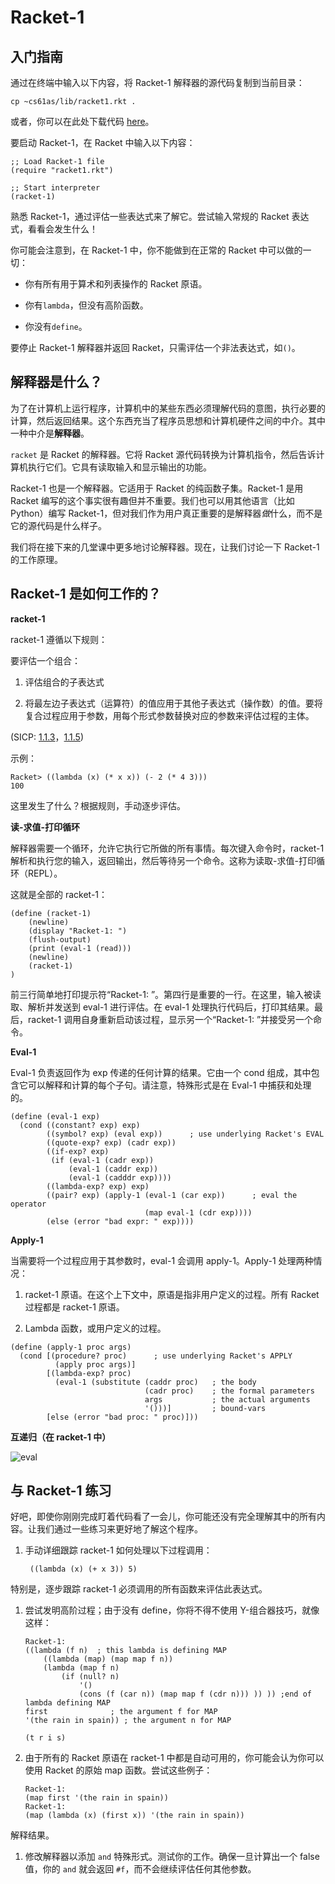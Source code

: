 # Racket-1

## 入门指南

通过在终端中输入以下内容，将 Racket-1 解释器的源代码复制到当前目录：

```
cp ~cs61as/lib/racket1.rkt . 
```

或者，你可以在此处下载代码 [here](http://inst.eecs.berkeley.edu/~cs61as/library/racket1.rkt)。

要启动 Racket-1，在 Racket 中输入以下内容：

```
;; Load Racket-1 file
(require "racket1.rkt")

;; Start interpreter
(racket-1) 
```

熟悉 Racket-1，通过评估一些表达式来了解它。尝试输入常规的 Racket 表达式，看看会发生什么！

你可能会注意到，在 Racket-1 中，你不能做到在正常的 Racket 中可以做的一切：

+   你有所有用于算术和列表操作的 Racket 原语。

+   你有`lambda`，但没有高阶函数。

+   你没有`define`。

要停止 Racket-1 解释器并返回 Racket，只需评估一个非法表达式，如`()`。

## 解释器是什么？

为了在计算机上运行程序，计算机中的某些东西必须理解代码的意图，执行必要的计算，然后返回结果。这个东西充当了程序员思想和计算机硬件之间的中介。其中一种中介是**解释器**。

`racket` 是 Racket 的解释器。它将 Racket 源代码转换为计算机指令，然后告诉计算机执行它们。它具有读取输入和显示输出的功能。

Racket-1 也是一个解释器。它适用于 Racket 的纯函数子集。Racket-1 是用 Racket 编写的这个事实很有趣但并不重要。我们也可以用其他语言（比如 Python）编写 Racket-1，但对我们作为用户真正重要的是解释器*做*什么，而不是它的源代码是什么样子。

我们将在接下来的几堂课中更多地讨论解释器。现在，让我们讨论一下 Racket-1 的工作原理。

## Racket-1 是如何工作的？

**racket-1**

racket-1 遵循以下规则：

要评估一个组合：

1.  评估组合的子表达式

1.  将最左边子表达式（运算符）的值应用于其他子表达式（操作数）的值。要将复合过程应用于参数，用每个形式参数替换对应的参数来评估过程的主体。

(SICP: [1.1.3](http://mitpress.mit.edu/sicp/full-text/book/book-Z-H-10.html#%_sec_1.1.3)，[1.1.5](http://mitpress.mit.edu/sicp/full-text/book/book-Z-H-10.html#%_sec_1.1.5))

示例：

```
Racket> ((lambda (x) (* x x)) (- 2 (* 4 3)))
100 
```

这里发生了什么？根据规则，手动逐步评估。

**读-求值-打印循环**

解释器需要一个循环，允许它执行它所做的所有事情。每次键入命令时，racket-1 解析和执行您的输入，返回输出，然后等待另一个命令。这称为读取-求值-打印循环（REPL）。

这就是全部的 racket-1：

```
(define (racket-1)
    (newline)
    (display "Racket-1: ")
    (flush-output)
    (print (eval-1 (read)))
    (newline)
    (racket-1)
) 
```

前三行简单地打印提示符“Racket-1: ”。第四行是重要的一行。在这里，输入被读取、解析并发送到 eval-1 进行评估。在 eval-1 处理执行代码后，打印其结果。最后，racket-1 调用自身重新启动该过程，显示另一个“Racket-1: ”并接受另一个命令。

**Eval-1**

Eval-1 负责返回作为 exp 传递的任何计算的结果。它由一个 cond 组成，其中包含它可以解释和计算的每个子句。请注意，特殊形式是在 Eval-1 中捕获和处理的。

```
(define (eval-1 exp)
  (cond ((constant? exp) exp)
        ((symbol? exp) (eval exp))      ; use underlying Racket's EVAL
        ((quote-exp? exp) (cadr exp))
        ((if-exp? exp)
         (if (eval-1 (cadr exp))
             (eval-1 (caddr exp))
             (eval-1 (cadddr exp))))
        ((lambda-exp? exp) exp)
        ((pair? exp) (apply-1 (eval-1 (car exp))      ; eval the operator
                              (map eval-1 (cdr exp))))
        (else (error "bad expr: " exp)))) 
```

**Apply-1**

当需要将一个过程应用于其参数时，eval-1 会调用 apply-1。Apply-1 处理两种情况：

1.  racket-1 原语。在这个上下文中，原语是指非用户定义的过程。所有 Racket 过程都是 racket-1 原语。

1.  Lambda 函数，或用户定义的过程。

```
(define (apply-1 proc args)
  (cond [(procedure? proc)      ; use underlying Racket's APPLY
          (apply proc args)]
        [(lambda-exp? proc)
          (eval-1 (substitute (caddr proc)   ; the body
                              (cadr proc)    ; the formal parameters
                              args           ; the actual arguments
                              '()))]         ; bound-vars
        [else (error "bad proc: " proc)])) 
```

**互递归（在 racket-1 中）**

![eval](img/eval.png)

## 与 Racket-1 练习

好吧，即使你刚刚完成盯着代码看了一会儿，你可能还没有完全理解其中的所有内容。让我们通过一些练习来更好地了解这个程序。

1.  手动详细跟踪 racket-1 如何处理以下过程调用：

    ```
     ((lambda (x) (+ x 3)) 5) 
    ```

特别是，逐步跟踪 racket-1 必须调用的所有函数来评估此表达式。

1.  尝试发明高阶过程；由于没有 define，你将不得不使用 Y-组合器技巧，就像这样：

    ```
    Racket-1: 
    ((lambda (f n)  ; this lambda is defining MAP 
        ((lambda (map) (map map f n)) 
        (lambda (map f n) 
            (if (null? n) 
                '() 
                (cons (f (car n)) (map map f (cdr n))) )) )) ;end of lambda defining MAP 
    first              ; the argument f for MAP
    '(the rain in spain)) ; the argument n for MAP

    (t r i s) 
    ```

1.  由于所有的 Racket 原语在 racket-1 中都是自动可用的，你可能会认为你可以使用 Racket 的原始 map 函数。尝试这些例子：

    ```
    Racket-1: 
    (map first '(the rain in spain)) 
    Racket-1: 
    (map (lambda (x) (first x)) '(the rain in spain)) 
    ```

解释结果。

1.  修改解释器以添加 `and` 特殊形式。测试你的工作。确保一旦计算出一个 false 值，你的 `and` 就会返回 `#f`，而不会继续评估任何其他参数。
